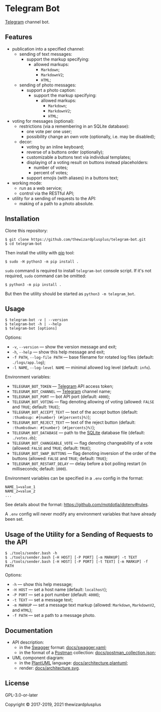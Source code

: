 # Telegram Bot

[Telegram](https://telegram.org/) channel bot.

## Features

- publication into a specified channel:
  - sending of text messages:
    - support the markup specifying:
      - allowed markups:
        - `Markdown`;
        - `MarkdownV2`;
        - `HTML`;
  - sending of photo messages:
    - support a photo caption:
      - support the markup specifying:
        - allowed markups:
          - `Markdown`;
          - `MarkdownV2`;
          - `HTML`;
- voting for messages (optional):
  - restrictions (via a remembering in an SQLite database):
    - one vote per one user;
    - possibility change an own vote (optionally, i.e. may be disabled);
  - decor:
    - voting by an inline keyboard;
    - reverse of a buttons order (optionally);
    - customizable a buttons text via individual templates;
    - displaying of a voting result on buttons instead placeholders:
      - number of votes;
      - percent of votes;
    - support emojis (with aliases) in a buttons text;
- working mode:
  - run as a web service;
  - control via the RESTful API;
- utility for a sending of requests to the API:
  - making of a path to a photo absolute.

## Installation

Clone this repository:

```
$ git clone https://github.com/thewizardplusplus/telegram-bot.git
$ cd telegram-bot
```

Then install the utility with [pip](https://pip.pypa.io/) tool:

```
$ sudo -H python3 -m pip install .
```

`sudo` command is required to install `telegram-bot` console script. If it's not required, `sudo` command can be omitted:

```
$ python3 -m pip install .
```

But then the utility should be started as `python3 -m telegram_bot`.

## Usage

```
$ telegram-bot -v | --version
$ telegram-bot -h | --help
$ telegram-bot [options]
```

Options:

- `-v`, `--version` &mdash; show the version message and exit;
- `-h`, `--help` &mdash; show this help message and exit;
- `-f PATH`, `--log-file PATH` &mdash; base filename for rotated log files (default: `./logs/app.log`);
- `-l NAME`, `--log-level NAME` &mdash; minimal allowed log level (default: `info`).

Environment variables:

- `TELEGRAM_BOT_TOKEN` &mdash; [Telegram](https://telegram.org/) API access token;
- `TELEGRAM_BOT_CHANNEL` &mdash; [Telegram](https://telegram.org/) channel name;
- `TELEGRAM_BOT_PORT` &mdash; bot API port (default: `4000`);
- `TELEGRAM_BOT_VOTING` &mdash; flag denoting allowing of voting (allowed: `FALSE` and `TRUE`; default: `TRUE`);
- `TELEGRAM_BOT_ACCEPT_TEXT` &mdash; text of the accept button (default: `:thumbsup: #{number} (#{percents}%)`);
- `TELEGRAM_BOT_REJECT_TEXT` &mdash; text of the reject button (default: `:thumbsdown: #{number} (#{percents}%)`);
- `TELEGRAM_BOT_DATABASE` &mdash; path to the [SQLite](https://www.sqlite.org/) database file (default: `./votes.db`);
- `TELEGRAM_BOT_CHANGEABLE_VOTE` &mdash; flag denoting changeability of a vote (allowed: `FALSE` and `TRUE`; default: `TRUE`);
- `TELEGRAM_BOT_SWAP_BUTTONS` &mdash; flag denoting inversion of the order of the buttons (allowed: `FALSE` and `TRUE`; default: `TRUE`);
- `TELEGRAM_BOT_RESTART_DELAY` &mdash; delay before a bot polling restart (in milliseconds; default: `1000`).

Environment variables can be specified in a `.env` config in the format:

```
NAME_1=value_1
NAME_2=value_2
...
```

See details about the format: https://github.com/motdotla/dotenv#rules.

A `.env` config will never modify any environment variables that have already been set.

## Usage of the Utility for a Sending of Requests to the API

```
$ ./tools/sender.bash -h
$ ./tools/sender.bash [-H HOST] [-P PORT] [-m MARKUP] -t TEXT
$ ./tools/sender.bash [-H HOST] [-P PORT] [-t TEXT] [-m MARKUP] -f PATH
```

Options:

- `-h` &mdash; show this help message;
- `-H HOST` &mdash; set a host name (default: `localhost`);
- `-P PORT` &mdash; set a port number (default: `4000`);
- `-t TEXT` &mdash; set a message text;
- `-m MARKUP` &mdash; set a message text markup (allowed: `Markdown`, `MarkdownV2`, and `HTML`);
- `-f PATH` &mdash; set a path to a message photo.

## Documentation

- API description:
  - in the [Swagger](http://swagger.io/) format: [docs/swagger.yaml](docs/swagger.yaml);
  - in the format of a [Postman](https://www.postman.com/) collection: [docs/postman_collection.json](docs/postman_collection.json);
- UML component diagram:
  - in the [PlantUML](https://plantuml.com/) language: [docs/architecture.plantuml](docs/architecture.plantuml);
  - render: [docs/architecture.svg](docs/architecture.svg).

## License

GPL-3.0-or-later

Copyright &copy; 2017-2019, 2021 thewizardplusplus
